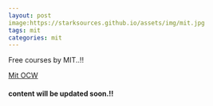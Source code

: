 ```yaml
---
layout: post
image:https://starksources.github.io/assets/img/mit.jpg
tags: mit
categories: mit
---
```


Free courses by MIT..!!

[Mit OCW](https://ocw.mit.edu/index.htm)
#### content will be updated soon.!!

